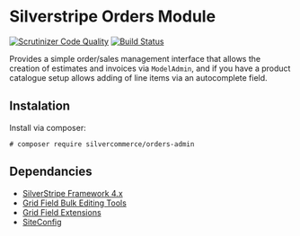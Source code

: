Silverstripe Orders Module
==========================

[![Scrutinizer Code Quality](https://scrutinizer-ci.com/g/silvercommerce/orders-admin/badges/quality-score.png?b=1.0)](https://scrutinizer-ci.com/g/silvercommerce/orders-admin/?branch=1.0)
[![Build Status](https://travis-ci.org/silvercommerce/orders-admin.svg?branch=1.0)](https://travis-ci.org/silvercommerce/orders-admin)

Provides a simple order/sales management interface that allows the creation
of estimates and invoices via `ModelAdmin`, and if you have a product catalogue
setup allows adding of line items via an autocomplete field.

## Instalation

Install via composer:

    # composer require silvercommerce/orders-admin

## Dependancies

* [SilverStripe Framework 4.x](https://github.com/silverstripe/silverstripe-framework)
* [Grid Field Bulk Editing Tools](https://github.com/colymba/GridFieldBulkEditingTools)
* [Grid Field Extensions](https://github.com/ajshort/silverstripe-gridfieldextensions)
* [SiteConfig](https://github.com/silverstripe/siteconfig)